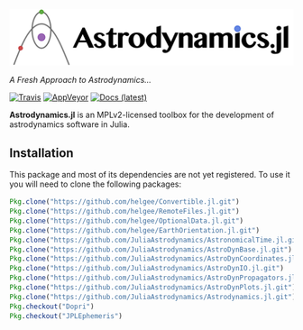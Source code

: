 ![Astrodynamics.jl](docs/src/assets/banner.png)

*A Fresh Approach to Astrodynamics...*

[![Travis][travis-badge]][travis-url] [![AppVeyor][appveyor-badge]][appveyor-url] [![Docs (latest)][docs-badge-latest]][docs-url-latest]


**Astrodynamics.jl** is an MPLv2-licensed toolbox for the development of astrodynamics software in Julia.

## Installation
This package and most of its dependencies are not yet registered.
To use it you will need to clone the following packages:

```julia
Pkg.clone("https://github.com/helgee/Convertible.jl.git")
Pkg.clone("https://github.com/helgee/RemoteFiles.jl.git")
Pkg.clone("https://github.com/helgee/OptionalData.jl.git")
Pkg.clone("https://github.com/helgee/EarthOrientation.jl.git")
Pkg.clone("https://github.com/JuliaAstrodynamics/AstronomicalTime.jl.git")
Pkg.clone("https://github.com/JuliaAstrodynamics/AstroDynBase.jl.git")
Pkg.clone("https://github.com/JuliaAstrodynamics/AstroDynCoordinates.jl.git")
Pkg.clone("https://github.com/JuliaAstrodynamics/AstroDynIO.jl.git")
Pkg.clone("https://github.com/JuliaAstrodynamics/AstroDynPropagators.jl.git")
Pkg.clone("https://github.com/JuliaAstrodynamics/AstroDynPlots.jl.git")
Pkg.clone("https://github.com/JuliaAstrodynamics/Astrodynamics.jl.git")
Pkg.checkout("Dopri")
Pkg.checkout("JPLEphemeris")
```


[travis-badge]: https://img.shields.io/travis/JuliaAstrodynamics/Astrodynamics.jl/master.svg?style=flat
[travis-url]: https://travis-ci.org/JuliaAstrodynamics/Astrodynamics.jl
[appveyor-badge]: https://ci.appveyor.com/api/projects/status/xa1aqu4t0m4whhbo?svg=true
[appveyor-url]: https://ci.appveyor.com/project/JuliaAstrodynamics/astrodynamics-jl
[docs-badge-latest]: https://img.shields.io/badge/docs-latest-blue.svg
[docs-url-latest]: https://juliaastrodynamics.github.io/Astrodynamics.jl/latest
<!-- [docs-badge-stable]: https://img.shields.io/badge/docs-stable-blue.svg -->
<!-- [docs-url-stable]: https://juliaastrodynamics.github.io/Astrodynamics.jl/stable -->
